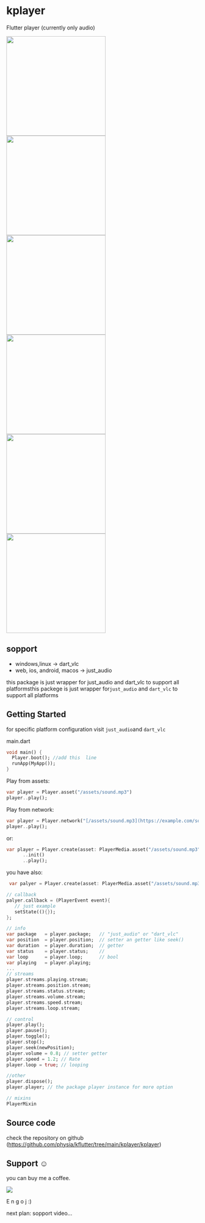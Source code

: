 # kplayer

Flutter player (currently only audio)

<img src="https://user-images.githubusercontent.com/22839194/166224411-dea32c6e-ac47-45ec-ab25-1900e0c0ccb9.png" width='260'>
<img src="https://user-images.githubusercontent.com/22839194/166224480-a9a0aa1a-54bb-4481-b529-e899e593b37c.png" width='260'>
<img src="https://user-images.githubusercontent.com/22839194/166224496-55776e1f-fcbd-4ca1-a165-c7417aaa7d1b.png" width='260'>
<img src="https://user-images.githubusercontent.com/22839194/166224505-619b5f64-9d22-4cae-a12f-eab58fb06fc4.png" width='260'>
<img src="https://user-images.githubusercontent.com/22839194/166224515-7597d04a-32df-4760-ac5d-50ff8c119ba9.png" width='260'>
<img src="https://user-images.githubusercontent.com/22839194/166224524-4dd28bc3-9506-40d0-a983-79105cc7af4a.png" width='260'>

## sopport

- windows,linux -> dart_vlc
- web, ios, android, macos -> just_audio

this package is just wrapper for just_audio and dart_vlc to support all platformsthis packege is just wrapper for`just_audio` and `dart_vlc` to support all platforms

## Getting Started

for specific platform configuration visit `just_audio`and `dart_vlc`

main.dart

```dart
void main() {
  Player.boot(); //add this  line
  runApp(MyApp());
}
```

Play from assets:

```dart
var player = Player.asset("/assets/sound.mp3")
player..play();
```

Play from network:

```dart
var player = Player.network("[/assets/sound.mp3](https://example.com/sound.mp3)")
player..play();
```

or:

```dart
var player = Player.create(asset: PlayerMedia.asset("/assets/sound.mp3"), autoPlay: true, once: true)
      ..init()
      ..play();
```

you have also:

```dart
 var palyer = Player.create(asset: PlayerMedia.asset("/assets/sound.mp3"),autoPlay: true, once: true)..init();

// callback
palyer.callback = (PlayerEvent event){
   // just example
   setState((){});
};

// info
var package   = player.package;   // "just_audio" or "dart_vlc"
var position  = player.position;  // setter an getter like seek()
var duration  = player.duration;  // getter
var status    = player.status;    // 
var loop      = player.loop;      // bool
var playing   = player.playing;
...
// streams
player.streams.playing.stream;
player.streams.position.stream;
player.streams.status.stream;
player.streams.volume.stream;
player.streams.speed.stream;
player.streams.loop.stream;

// control
player.play();
player.pause();
player.toggle();
player.stop();
player.seek(newPosition);
player.volume = 0.8; // setter getter
player.speed = 1.2; // Rate
player.loop = true; // looping

//other
player.dispose();
player.player; // the package player instance for more option

// mixins
PlayerMixin
```
## Source code
check the repository on github (<https://github.com/physia/kflutter/tree/main/kplayer/kplayer>)
## Support ☺️

you can buy me a coffee.

<a href="https://www.buymeacoffee.com/mohamadlounnas"><img src="https://img.buymeacoffee.com/button-api/?text=Buy me a coffee&emoji=&slug=mohamadlounnas&button_colour=FFDD00&font_colour=000000&font_family=Cookie&outline_colour=000000&coffee_colour=ffffff"></a>

E n g o j :)

next plan: sopport video...
